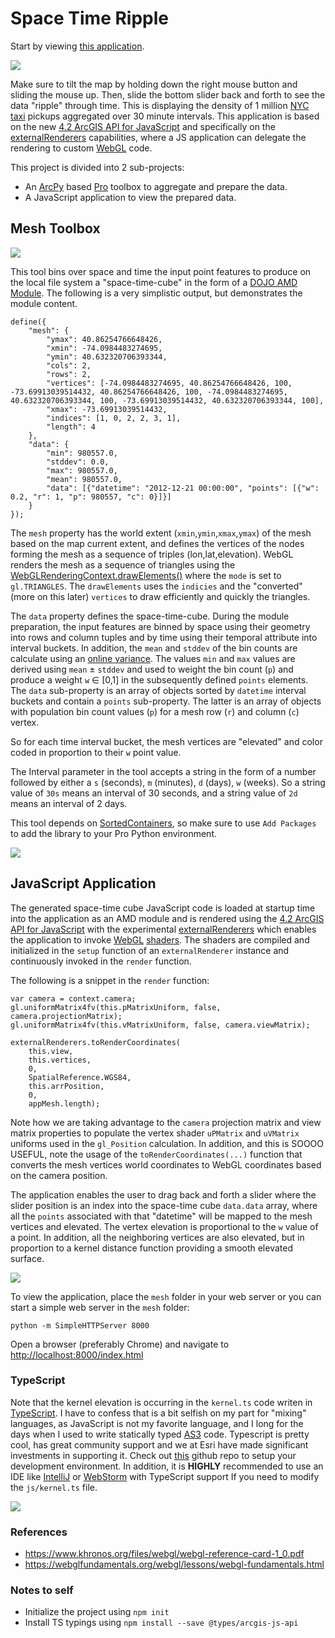 # Space Time Ripple

Start by viewing [this application](https://dl.dropboxusercontent.com/u/2193160/mesh/index.html).

![](media/App.png)

Make sure to tilt the map by holding down the right mouse button and sliding the mouse up. Then, slide the bottom slider back and forth to see the data "ripple" through time. This is displaying the density of 1 million [NYC taxi](http://www.nyc.gov/html/tlc/html/about/trip_record_data.shtml) pickups aggregated over 30 minute intervals. This application is based on the new [4.2 ArcGIS API for JavaScript](https://developers.arcgis.com/javascript/) and specifically on the [externalRenderers](https://developers.arcgis.com/javascript/latest/api-reference/esri-views-3d-externalRenderers.html) capabilities, where a JS application can delegate the rendering to custom [WebGL](https://www.khronos.org/webgl/) code.

This project is divided into 2 sub-projects:

- An [ArcPy](http://pro.arcgis.com/en/pro-app/arcpy/get-started/what-is-arcpy-.htm) based [Pro](https://pro.arcgis.com/en/pro-app/) toolbox to aggregate and prepare the data.
- A JavaScript application to view the prepared data.

## Mesh Toolbox

![](media/MeshToolbox.png)

This tool bins over space and time the input point features to produce on the local file system a "space-time-cube" in the form of a [DOJO AMD Module](http://dojotoolkit.org/documentation/tutorials/1.10/modules/).  The following is a very simplistic output, but demonstrates the module content.

```
define({
    "mesh": {
        "ymax": 40.86254766648426,
        "xmin": -74.0984483274695,
        "ymin": 40.632320706393344,
        "cols": 2,
        "rows": 2,
        "vertices": [-74.0984483274695, 40.86254766648426, 100, -73.69913039514432, 40.86254766648426, 100, -74.0984483274695, 40.632320706393344, 100, -73.69913039514432, 40.632320706393344, 100],
        "xmax": -73.69913039514432,
        "indices": [1, 0, 2, 2, 3, 1],
        "length": 4
    },
    "data": {
        "min": 980557.0,
        "stddev": 0.0,
        "max": 980557.0,
        "mean": 980557.0,
        "data": [{"datetime": "2012-12-21 00:00:00", "points": [{"w": 0.2, "r": 1, "p": 980557, "c": 0}]}]
    }
});
```

The `mesh` property has the world extent (`xmin`,`ymin`,`xmax`,`ymax`) of the mesh based on the map current extent, and defines the vertices of the nodes forming the mesh as a sequence of triples (lon,lat,elevation). WebGL renders the mesh as a sequence of triangles using the [WebGLRenderingContext.drawElements()](https://developer.mozilla.org/en-US/docs/Web/API/WebGLRenderingContext/drawElements) where the `mode` is set to `gl.TRIANGLES`. The `drawElements` uses the `indicies` and the "converted" (more on this later) `vertices` to draw efficiently and quickly the triangles.

The `data` property defines the space-time-cube. During the module preparation, the input features are binned by space using their geometry into rows and column tuples and by time using their temporal attribute into interval buckets. In addition, the `mean` and `stddev` of the bin counts are calculate using an [online variance](https://en.wikipedia.org/wiki/Algorithms_for_calculating_variance). The values `min` and `max` values are derived using `mean` &#177; `stddev` and used to weight the bin count (`p`) and produce a weight `w` &#8712; \[0,1\] in the subsequently defined `points` elements.
The `data` sub-property is an array of objects sorted by `datetime` interval buckets and contain a `points` sub-property.  The latter is an array of objects with population bin count values (`p`) for a mesh row (`r`) and column (`c`) vertex.

So for each time interval bucket, the mesh vertices are "elevated" and color coded in proportion to their `w` point value.

The Interval parameter in the tool accepts a string in the form of a number followed by either a `s` (seconds), `m` (minutes), `d` (days), `w` (weeks). So a string value of `30s` means an interval of 30 seconds, and a string value of `2d` means an interval of 2 days.

This tool depends on [SortedContainers](http://www.grantjenks.com/docs/sortedcontainers/), so make sure to use `Add Packages` to add the library to your Pro Python environment.

![](media/AddPackages.png)

## JavaScript Application

The generated space-time cube JavaScript code is loaded at startup time into the application as an AMD module and is rendered using the [4.2 ArcGIS API for JavaScript](https://developers.arcgis.com/javascript/) with the experimental [externalRenderers](https://developers.arcgis.com/javascript/latest/api-reference/esri-views-3d-externalRenderers.html) which enables the application to invoke [WebGL](https://www.khronos.org/webgl/) [shaders](https://webglfundamentals.org/webgl/lessons/webgl-shaders-and-glsl.html). The shaders are compiled and initialized in the `setup` function of an `externalRenderer` instance and continuously invoked in the `render` function.

The following is a snippet in the `render` function:

```
var camera = context.camera;
gl.uniformMatrix4fv(this.pMatrixUniform, false, camera.projectionMatrix);
gl.uniformMatrix4fv(this.vMatrixUniform, false, camera.viewMatrix);

externalRenderers.toRenderCoordinates(
    this.view,
    this.vertices,
    0,
    SpatialReference.WGS84,
    this.arrPosition,
    0,
    appMesh.length);
```

Note how we are taking advantage to the `camera` projection matrix and view matrix properties to populate the vertex shader `uPMatrix` and `uVMatrix` uniforms used in the `gl_Position` calculation. In addition, and this is SOOOO USEFUL, note the usage of the `toRenderCoordinates(...)` function that converts the mesh vertices world coordinates to WebGL coordinates based on the camera position.

The application enables the user to drag back and forth a slider where the slider position is an index into the space-time cube `data.data` array, where all the `points` associated with that "datetime" will be mapped to the mesh vertices and elevated.
The vertex elevation is proportional to the `w` value of a point. In addition, all the neighboring vertices are also elevated, but in proportion to a kernel distance function providing a smooth elevated surface.

![](media/Kernel.png)

To view the application, place the `mesh` folder in your web server or you can start a simple web server in the `mesh` folder:

```
python -m SimpleHTTPServer 8000
```

Open a browser (preferably Chrome) and navigate to <http://localhost:8000/index.html>

### TypeScript

Note that the kernel elevation is occurring in the `kernel.ts` code writen in [TypeScript](https://www.typescriptlang.org/).  I have to confess that is a bit selfish on my part for "mixing" languages, as JavaScript is not my favorite language, and I long for the days when I used to write statically typed [AS3](https://en.wikipedia.org/wiki/ActionScript) code. Typescript is pretty cool, has great community support and we at Esri have made significant investments in supporting it. Check out [this](https://github.com/Esri/jsapi-resources/tree/master/4.x/typescript) github repo to setup your development environment.
In addition, it is **HIGHLY** recommended to use an IDE like [IntelliJ](https://www.jetbrains.com/idea/) or [WebStorm](https://www.jetbrains.com/help/webstorm/2016.3/typescript-support.html) with TypeScript support If you need to modify the `js/kernel.ts` file.

![](media/TypeScript.png)

### References

- <https://www.khronos.org/files/webgl/webgl-reference-card-1_0.pdf>
- <https://webglfundamentals.org/webgl/lessons/webgl-fundamentals.html>

### Notes to self

- Initialize the project using `npm init`
- Install TS typings using `npm install --save @types/arcgis-js-api`
